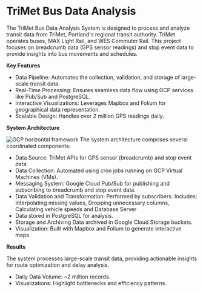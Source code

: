 # TriMet Bus Data Analysis

The TriMet Bus Data Analysis System is designed to process and analyze transit data from TriMet, Portland's regional transit authority. TriMet operates buses, MAX Light Rail, and WES Commuter Rail. This project focuses on breadcrumb data (GPS sensor readings) and stop event data to provide insights into bus movements and schedules.

**Key Features**

- Data Pipeline: Automates the collection, validation, and storage of large-scale transit data.
- Real-Time Processing: Ensures seamless data flow using GCP services like Pub/Sub and PostgreSQL.
- Interactive Visualizations: Leverages Mapbox and Folium for geographical data representation.
- Scalable Design: Handles over 2 million GPS readings daily.

**System Architecture**

![GCP horizontal framework](https://github.com/chethana613/TriMet/assets/56347342/4852cfc1-b22f-4f96-9fdd-eac9654d90b6)
The system architecture comprises several coordinated components:
- Data Source: TriMet APIs for GPS sensor (breadcrumb) and stop event data.
- Data Collection: Automated using cron jobs running on GCP Virtual Machines (VMs).
- Messaging System: Google Cloud Pub/Sub for publishing and subscribing to breadcrumb and stop event data.
- Data Validation and Transformation: Performed by subscribers. Includes: Interpolating missing values, Dropping unnecessary columns, Calculating vehicle speeds and Database Server
- Data stored in PostgreSQL for analysis.
- Storage and Archiving Data archived in Google Cloud Storage buckets.
- Visualization: Built with Mapbox and Folium to generate interactive maps.

**Results**

The system processes large-scale transit data, providing actionable insights for route optimization and delay analysis.
- Daily Data Volume: ~2 million records.
- Visualizations: Highlight bottlenecks and efficiency patterns.
